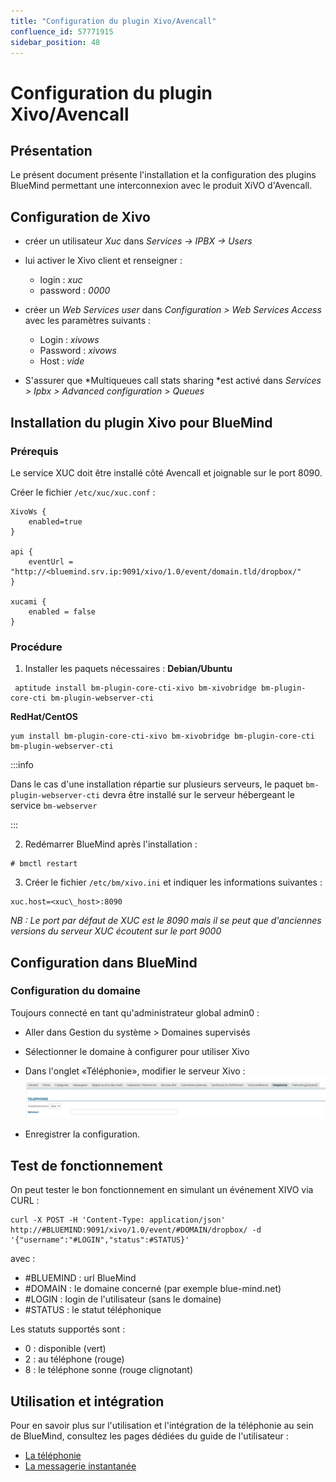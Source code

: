```yaml
---
title: "Configuration du plugin Xivo/Avencall"
confluence_id: 57771915
sidebar_position: 48
---
```

# Configuration du plugin Xivo/Avencall


## Présentation

Le présent document présente l'installation et la configuration des plugins BlueMind permettant une interconnexion avec le produit XiVO d'Avencall.


## Configuration de Xivo

- créer un utilisateur *Xuc* dans *Services -> IPBX -> Users*
- lui activer le Xivo client et renseigner :
    - login : *xuc*
    - password : *0000*
- créer un *Web Services user* dans *Configuration > Web Services Access* avec les paramètres suivants :

    - Login : *xivows*
    - Password : *xivows*
    - Host : *vide*
- S'assurer que *Multiqueues call stats sharing *est activé dans *Services > Ipbx > Advanced configuration* > *Queues*


## Installation du plugin Xivo pour BlueMind

### Prérequis

Le service XUC doit être installé côté Avencall et joignable sur le port 8090.

Créer le fichier `/etc/xuc/xuc.conf` :


```
XivoWs {
    enabled=true
}
 
api {
    eventUrl = "http://<bluemind.srv.ip:9091/xivo/1.0/event/domain.tld/dropbox/"
}
 
xucami {
    enabled = false
}
```


### Procédure

1. Installer les paquets nécessaires :
**Debian/Ubuntu**

```
 aptitude install bm-plugin-core-cti-xivo bm-xivobridge bm-plugin-core-cti bm-plugin-webserver-cti
```

**RedHat/CentOS**

```
yum install bm-plugin-core-cti-xivo bm-xivobridge bm-plugin-core-cti bm-plugin-webserver-cti
```


:::info

Dans le cas d'une installation répartie sur plusieurs serveurs, le paquet `bm-plugin-webserver-cti` devra être installé sur le serveur hébergeant le service `bm-webserver`

:::

2. Redémarrer BlueMind après l'installation :


```
# bmctl restart
```


3. Créer le fichier `/etc/bm/xivo.ini` et indiquer les informations suivantes :


```
xuc.host=<xuc\_host>:8090
```

*NB : Le port par défaut de XUC est le 8090 mais il se peut que d'anciennes versions du serveur XUC écoutent sur le port 9000*


## Configuration dans BlueMind

### Configuration du domaine

Toujours connecté en tant qu'administrateur global admin0 :

- Aller dans Gestion du système > Domaines supervisés
- Sélectionner le domaine à configurer pour utiliser Xivo
- Dans l'onglet «Téléphonie», modifier le serveur Xivo :![](../attachments/57771915/79856209.png)

- Enregistrer la configuration.


## Test de fonctionnement

On peut tester le bon fonctionnement en simulant un événement XIVO via CURL :


```
curl -X POST -H 'Content-Type: application/json' http://#BLUEMIND:9091/xivo/1.0/event/#DOMAIN/dropbox/ -d '{"username":"#LOGIN","status":#STATUS}'
```


avec :

- #BLUEMIND : url BlueMind
- #DOMAIN : le domaine concerné (par exemple blue-mind.net)
- #LOGIN : login de l'utilisateur (sans le domaine)
- #STATUS : le statut téléphonique


Les statuts supportés sont :

- 0 : disponible (vert)
- 2 : au téléphone (rouge)
- 8 : le téléphone sonne (rouge clignotant)


## Utilisation et intégration

Pour en savoir plus sur l'utilisation et l'intégration de la téléphonie au sein de BlueMind, consultez les pages dédiées du guide de l'utilisateur :

- [La téléphonie](/Guide_de_l_utilisateur/La_téléphonie/)
- [La messagerie instantanée](/Guide_de_l_utilisateur/La_messagerie_instantanee/)


